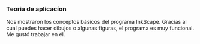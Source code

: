 ### Teoria de aplicacíon

Nos mostraron los conceptos básicos del programa InkScape.
Gracias al cual puedes hacer dibujos o algunas figuras, el programa es muy funcional. Me gustó trabajar en él. 
